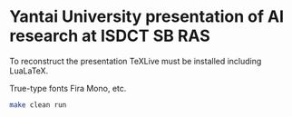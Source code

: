 # Yantai University presentation of AI research at ISDCT SB RAS

To reconstruct the presentation TeXLive must be installed including LuaLaTeX.

True-type fonts Fira Mono, etc.

```bash
make clean run
```

